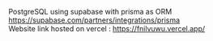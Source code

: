 PostgreSQL using supabase with prisma as ORM https://supabase.com/partners/integrations/prisma \
Website link hosted on vercel : https://fnilvuwu.vercel.app/
